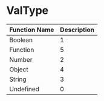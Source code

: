 # ValType

|Function Name| Description|
|:---|:---|
|Boolean |1|
|Function |5|
|Number |2|
|Object |4|
|String |3|
|Undefined |0|
